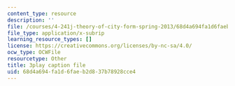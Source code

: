 ```yaml
---
content_type: resource
description: ''
file: /courses/4-241j-theory-of-city-form-spring-2013/68d4a694fa1d6faeb2d837b78928cce4_M4VQypB3o90.srt
file_type: application/x-subrip
learning_resource_types: []
license: https://creativecommons.org/licenses/by-nc-sa/4.0/
ocw_type: OCWFile
resourcetype: Other
title: 3play caption file
uid: 68d4a694-fa1d-6fae-b2d8-37b78928cce4
---
```

